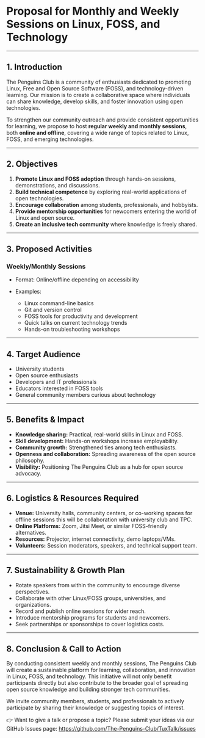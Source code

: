 
# Proposal for Monthly and Weekly Sessions on Linux, FOSS, and Technology

---

## 1. Introduction

The Penguins Club is a community of enthusiasts dedicated to promoting Linux, Free and Open Source Software (FOSS), and technology-driven learning. Our mission is to create a collaborative space where individuals can share knowledge, develop skills, and foster innovation using open technologies.

To strengthen our community outreach and provide consistent opportunities for learning, we propose to host **regular weekly and monthly sessions**, both **online and offline**, covering a wide range of topics related to Linux, FOSS, and emerging technologies.

---

## 2. Objectives

1. **Promote Linux and FOSS adoption** through hands-on sessions, demonstrations, and discussions.
2. **Build technical competence** by exploring real-world applications of open technologies.
3. **Encourage collaboration** among students, professionals, and hobbyists.
4. **Provide mentorship opportunities** for newcomers entering the world of Linux and open source.
5. **Create an inclusive tech community** where knowledge is freely shared.

---

## 3. Proposed Activities

### Weekly/Monthly Sessions 

* Format: Online/offline depending on accessibility
* Examples:

  * Linux command-line basics
  * Git and version control
  * FOSS tools for productivity and development
  * Quick talks on current technology trends
  * Hands-on troubleshooting workshops

---

## 4. Target Audience

* University students
* Open source enthusiasts
* Developers and IT professionals
* Educators interested in FOSS tools
* General community members curious about technology

---

## 5. Benefits & Impact

* **Knowledge sharing:** Practical, real-world skills in Linux and FOSS.
* **Skill development:** Hands-on workshops increase employability.
* **Community growth:** Strengthened ties among tech enthusiasts.
* **Openness and collaboration:** Spreading awareness of the open source philosophy.
* **Visibility:** Positioning The Penguins Club as a hub for open source advocacy.

---

## 6. Logistics & Resources Required

* **Venue:** University halls, community centers, or co-working spaces for offline sessions this will be collaboration with university club and TPC.
* **Online Platforms:** Zoom, Jitsi Meet, or similar FOSS-friendly alternatives.
* **Resources:** Projector, internet connectivity, demo laptops/VMs.
* **Volunteers:** Session moderators, speakers, and technical support team.

---

## 7. Sustainability & Growth Plan

* Rotate speakers from within the community to encourage diverse perspectives.
* Collaborate with other Linux/FOSS groups, universities, and organizations.
* Record and publish online sessions for wider reach.
* Introduce mentorship programs for students and newcomers.
* Seek partnerships or sponsorships to cover logistics costs.

---
## 8. Conclusion & Call to Action

By conducting consistent weekly and monthly sessions, The Penguins Club will create a sustainable platform for learning, collaboration, and innovation in Linux, FOSS, and technology. This initiative will not only benefit participants directly but also contribute to the broader goal of spreading open source knowledge and building stronger tech communities.

We invite community members, students, and professionals to actively participate by sharing their knowledge or suggesting topics of interest.

👉 Want to give a talk or propose a topic?
Please submit your ideas via our GitHub Issues page: 
https://github.com/The-Penguins-Club/TuxTalk/issues
